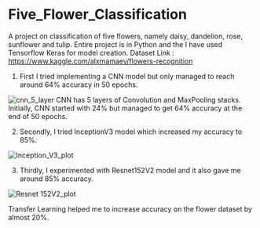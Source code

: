 # Five_Flower_Classification
A project on classification of five flowers, namely daisy, dandelion, rose, sunflower and tulip.
Entire project is in Python and the I have used Tensorflow Keras for model creation.
Dataset Link : https://www.kaggle.com/alxmamaev/flowers-recognition

1) First I tried implementing a CNN model but only managed to reach around 64% accuracy in 50 epochs. 

![cnn_5_layer](https://user-images.githubusercontent.com/59522832/138867040-b3c2e7ba-05a0-4611-b209-13b814717d1b.jpg)
CNN has 5 layers of Convolution and MaxPooling stacks. Initially, CNN started with 24% but managed to get 64% accuracy at the end of 50 epochs.

2) Secondly, I tried InceptionV3 model which increased my accuracy to 85%.

![Inception_V3_plot](https://user-images.githubusercontent.com/59522832/138868304-7630f1a3-ca55-478b-a710-d65c9d700887.jpg)

3) Thirdly, I experimented with Resnet152V2 model and it also gave me around 85% accuracy.

![Resnet 152V2_plot](https://user-images.githubusercontent.com/59522832/138868382-b8d0339c-7ba4-42f0-99fa-3b663b110a32.jpg)

Transfer Learning helped me to increase accuracy on the flower dataset by almost 20%.
